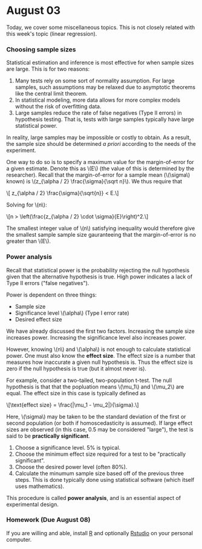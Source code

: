 # August 03

Today, we cover some miscellaneous topics. This is not closely
related with this week's topic (linear regression).

### Choosing sample sizes

Statistical estimation and inference is most effective for when
sample sizes are large. This is for two reasons:

1. Many tests rely on some sort of normality assumption. For large
   samples, such assumptions may be relaxed due to asymptotic
   theorems like the central limit theorem.
2. In statistical modeling, more data allows for more complex models
   without the risk of overfitting data.
3. Large samples reduce the rate of false negatives (Type II errors)
   in hypothesis testing. That is, tests with large samples typically
   have large statistical power.

In reality, large samples may be impossible or costly to obtain. As a
result, the sample size should be determined *a priori* according to
the needs of the experiment.

One way to do so is to specify a maximum value for the margin-of-error
for a given estimate. Denote this as \\(E\\) (the value of
this is determined by the researcher). Recall that the margin-of-error
for a sample mean (\\(\sigma\\) known) is \\(z_{\alpha / 2}
\frac{\sigma}{\sqrt n}\\). We thus require that

\\[ z_{\alpha / 2} \frac{\sigma}{\sqrt{n}}  < E.\\]

Solving for \\(n\\):

\\[n > \left(\frac{z_{\alpha / 2} \cdot \sigma}{E}\right)^2.\\]

The smallest integer value of \\(n\\) satisfying inequality would
therefore give the smallest sample sample size gauranteeing that
the margin-of-error is no greater than \\(E\\).

### Power analysis

Recall that statistical power is the probability rejecting the null
hypothesis given that the alternative hypothesis is true. High
power indicates a lack of Type II errors ("false negatives").

Power is dependent on three things:

* Sample size
* Significance level \\(\alpha\\) (Type I error rate)
* Desired effect size

We have already discussed the first two factors. Increasing the
sample size increases power. Increasing the significance level
also increases power.

However, knowing \\(n\\) and \\(\alpha\\) is not enough to
calculate statistical power. One must also know the **effect
size**. The effect size is a number that measures how inaccurate
a given null hypothesis is. Thus the effect size is zero if the
null hypothesis is true (but it almost never is).

For example, consider a two-tailed, two-population t-test. The
null hypothesis is that that the popluation means \\(\mu_1\\)
and \\(\mu_2\\) are equal. The effect size in this case is
typically defined as

\\[\text{effect size} = \frac{|\mu_1 - \mu_2|}{\sigma}.\\]

Here, \\(\sigma\\) may be taken to be the standard deviation of the
first or second population (or both if homoscedasticity is assumed).
If large effect sizes are observed (in this case, 0.5 may be
considered "large"), the test is said to be **practically
significant**.

1. Choose a significance level. 5% is typical.
2. Choose the minimum effect size required for a test to be "practically
   significant".
3. Choose the desired power level (often 80%).
4. Calculate the minumum sample size based off of the previous three steps.
   This is done typically done using statistical software (which
   itself uses mathematics).

This procedure is called **power analysis**, and is an essential aspect of
experimental design.



### Homework (Due August 08)

If you are willing and able, install [R][R] and optionally
[Rstudio][Rstudio] on your personal computer.

[R]: https://cran.cnr.berkeley.edu/
[Rstudio]: https://www.rstudio.com/